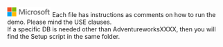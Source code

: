 ![](./media/solutions-microsoft-logo-small.png)
Each file has instructions as comments on how to run the demo. Please mind the USE clauses.  
If a specific DB is needed other than AdventureworksXXXX, then you will find the Setup script in the same folder.

